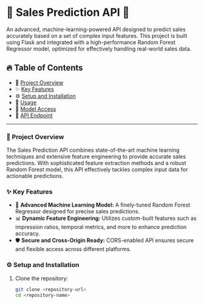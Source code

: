 # 🚀 Sales Prediction API 🚀

An advanced, machine-learning-powered API designed to predict sales accurately based on a set of complex input features. This project is built using Flask and integrated with a high-performance Random Forest Regressor model, optimized for effectively handling real-world sales data.

## 🔥 Table of Contents
- 🌟 [Project Overview](#project-overview)
- ✨ [Key Features](#key-features)
- ⚙️ [Setup and Installation](#setup-and-installation)
- 🚀 [Usage](#usage)
- 📂 [Model Access](#model-access)
- 🔗 [API Endpoint](#api-endpoint)

---

### 🌟 Project Overview
The Sales Prediction API combines state-of-the-art machine learning techniques and extensive feature engineering to provide accurate sales predictions. With sophisticated feature extraction methods and a robust Random Forest model, this API effectively tackles complex input data for actionable predictions.

### ✨ Key Features
- 🚀 **Advanced Machine Learning Model:** A finely-tuned Random Forest Regressor designed for precise sales predictions.
- 📊 **Dynamic Feature Engineering:** Utilizes custom-built features such as impression ratios, temporal metrics, and more to enhance prediction accuracy.
- 🛡️ **Secure and Cross-Origin Ready:** CORS-enabled API ensures secure and flexible access across different platforms.

### ⚙️ Setup and Installation
1. Clone the repository:
   ```bash
   git clone <repository-url>
   cd <repository-name>
